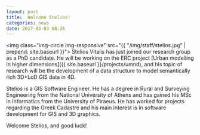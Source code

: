 ```yaml
---
layout: post
title:  Welcome Stelios!
categories: news
date: 2017-03-03 08:26
---
```


<img class="img-circle img-responsive" src="{{ "/img/staff/stelios.jpg" | prepend: site.baseurl }}">
Stelios Vitalis has just joined our research group as a PhD candidate.
He will be working on the ERC project [Urban modelling in higher dimensions]({{ site.baseurl }}/projects/umnd), and his topic of research will be the development of a data structure to model semantically rich 3D+LoD GIS data in 4D.

Stelios is a GIS Software Engineer. 
He has a degree in Rural and Surveying Engineering from the National University of Athens and has gained his MSc in Informatics from the University of Piraeus. 
He has worked for projects regarding the Greek Cadastre and his main interest is in software development for GIS and 3D graphics.

Welcome Stelios, and good luck!

